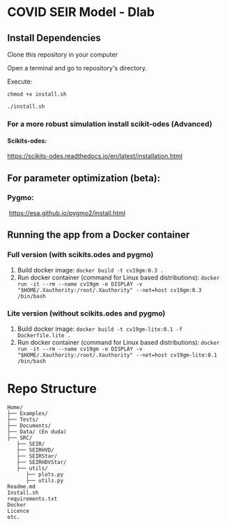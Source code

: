 # COVID SEIR Model - Dlab

## Install Dependencies

Clone this repository in your computer

Open a terminal and go to repository's directory.

Execute:

`chmod +x install.sh`

`./install.sh`



### For a more robust simulation install scikit-odes (Advanced)

#### Scikits-odes:

https://scikits-odes.readthedocs.io/en/latest/installation.html





## For parameter optimization (beta):

### Pygmo:

​	 https://esa.github.io/pygmo2/install.html


## Running the app from a Docker container

### Full version (with scikits.odes and pygmo)

1. Build docker image: `docker build -t cv19gm:0.3 .`
2. Run docker container (command for Linux based distributions): `docker run -it --rm --name cv19gm -e DISPLAY -v "$HOME/.Xauthority:/root/.Xauthority" --net=host cv19gm:0.3 /bin/bash`

### Lite version (without scikits.odes and pygmo)

1. Build docker image: `docker build -t cv19gm-lite:0.1 -f Dockerfile.lite .`
2. Run docker container (command for Linux based distributions): `docker run -it --rm --name cv19gm -e DISPLAY -v "$HOME/.Xauthority:/root/.Xauthority" --net=host cv19gm-lite:0.1 /bin/bash`


# Repo Structure
```
Home/  
├── Examples/  
├── Tests/  
├── Documents/  
├── Data/ (En duda)  
├── SRC/  
   ├── SEIR/  
   ├── SEIRHVD/  
   ├── SEIRStar/  
   ├── SEIRHDVStar/  
   ├── utils/  
      ├── plots.py  
      ├── utils.py         
Readme.md  
Install.sh  
requirements.txt  
Docker  
Licence   
etc.  
```
 
